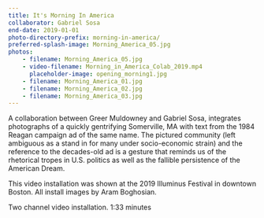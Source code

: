 ```yaml
---
title: It's Morning In America
collaborator: Gabriel Sosa
end-date: 2019-01-01
photo-directory-prefix: morning-in-america/
preferred-splash-image: Morning_America_05.jpg
photos:
    - filename: Morning_America_05.jpg
    - video-filename: Morning_in_America_Colab_2019.mp4
      placeholder-image: opening_morning1.jpg
    - filename: Morning_America_01.jpg
    - filename: Morning_America_02.jpg
    - filename: Morning_America_03.jpg
---
```


A collaboration between Greer Muldowney and Gabriel Sosa, integrates photographs of a quickly gentrifying Somerville, MA with text from the 1984 Reagan campaign ad of the same name. The pictured community (left ambiguous as a stand in for many under socio-economic strain) and the reference to the decades-old ad is a gesture that reminds us of the rhetorical tropes in U.S. politics as well as the fallible persistence of the American Dream.


This video installation was shown at the 2019 Illuminus Festival in downtown Boston. All install images by Aram Boghosian.



Two channel video installation. 1:33 minutes 
